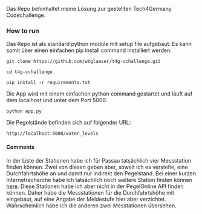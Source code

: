 Das Repo behinhaltet meine Lösung zur gestellten Tech4Germany Codechallenge.

### How to run

Das Repo ist als standard python module mit setup file aufgebaut. Es kann somit über einen einfachen 
pip install command installiert werden.

```
git clone https://github.com/wbglaeser/t4g-cchallenge.git

cd t4g-cchallenge

pip install -r requirements.txt
``` 

Die App wird mit einem einfachen python command gestartet und läuft auf dem localhost und unter dem Port 5000.

```
python app.py
```

Die Pegelstände befinden sich auf folgender URL:
```
http://localhost:5000/water_levels
```

#### Comments

In der Liste der Stationen habe ich für Passau tatsächlich vier Messstation finden können. Zwei von diesen
geben aber, soweit ich es verstehe, eine Durchfahrtshöhe an und damit nur indirekt den Pegelstand. Bei einer kurzen
Internetrecherche habe ich tatsächlich noch weitere Station finden können [here](https://www.hnd.bayern.de/pegel/meldestufen/donau_bis_passau).
Diese Stationen habe ich aber nicht in der PegelOnline API finden können. Daher habe die Messstationen für die
Durchfahrtshöhe mit eingebaut, auf eine Angabe der Meldestufe hier aber verzichtet. Wahrscheinlich habe
ich die anderen zwei Messtationen übersehen.
